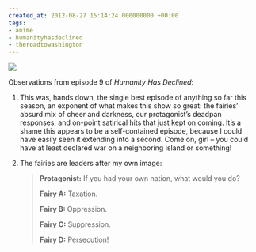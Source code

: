```yaml
---
created_at: 2012-08-27 15:14:24.000000000 +00:00
tags:
- anime
- humanityhasdeclined
- theroadtowashington
---
```


![](/blog/media/tumblr_m9f56beUyb1qhcb4p.jpg)

Observations from episode 9 of *Humanity Has Declined*:

1.  This was, hands down, the single best episode of anything so far
    this season, an exponent of what makes this show so great: the
    fairies’ absurd mix of cheer and darkness, our protagonist’s deadpan
    responses, and on-point satirical hits that just kept on coming.
    It’s a shame this appears to be a self-contained episode, because I
    could have easily seen it extending into a second. Come on, girl –
    you could have at least declared war on a neighboring island or
    something!

2.  The fairies are leaders after my own image:

    > **Protagonist:** If you had your own nation, what would you do?
    >
    > **Fairy A:** Taxation.
    >
    > **Fairy B:** Oppression.
    >
    > **Fairy C:** Suppression.
    >
    > **Fairy D:** Persecution!
